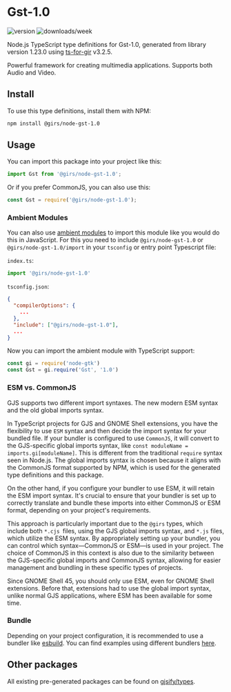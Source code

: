 
# Gst-1.0

![version](https://img.shields.io/npm/v/@girs/node-gst-1.0)
![downloads/week](https://img.shields.io/npm/dw/@girs/node-gst-1.0)


Node.js TypeScript type definitions for Gst-1.0, generated from library version 1.23.0 using [ts-for-gir](https://github.com/gjsify/ts-for-gir) v3.2.5.

Powerful framework for creating multimedia applications. Supports both Audio and Video.

## Install

To use this type definitions, install them with NPM:
```bash
npm install @girs/node-gst-1.0
```

## Usage

You can import this package into your project like this:
```ts
import Gst from '@girs/node-gst-1.0';
```

Or if you prefer CommonJS, you can also use this:
```ts
const Gst = require('@girs/node-gst-1.0');
```

### Ambient Modules

You can also use [ambient modules](https://github.com/gjsify/ts-for-gir/tree/main/packages/cli#ambient-modules) to import this module like you would do this in JavaScript.
For this you need to include `@girs/node-gst-1.0` or `@girs/node-gst-1.0/import` in your `tsconfig` or entry point Typescript file:

`index.ts`:
```ts
import '@girs/node-gst-1.0'
```

`tsconfig.json`:
```json
{
  "compilerOptions": {
    ...
  },
  "include": ["@girs/node-gst-1.0"],
  ...
}
```

Now you can import the ambient module with TypeScript support: 

```ts
const gi = require('node-gtk')
const Gst = gi.require('Gst', '1.0')
```



### ESM vs. CommonJS

GJS supports two different import syntaxes. The new modern ESM syntax and the old global imports syntax.

In TypeScript projects for GJS and GNOME Shell extensions, you have the flexibility to use `ESM` syntax and then decide the import syntax for your bundled file. If your bundler is configured to use `CommonJS`, it will convert to the GJS-specific global imports syntax, like `const moduleName = imports.gi[moduleName]`. This is different from the traditional `require` syntax seen in Node.js. The global imports syntax is chosen because it aligns with the CommonJS format supported by NPM, which is used for the generated type definitions and this package.

On the other hand, if you configure your bundler to use ESM, it will retain the ESM import syntax. It's crucial to ensure that your bundler is set up to correctly translate and bundle these imports into either CommonJS or ESM format, depending on your project's requirements.

This approach is particularly important due to the `@girs` types, which include both `*.cjs `files, using the GJS global imports syntax, and `*.js` files, which utilize the ESM syntax. By appropriately setting up your bundler, you can control which syntax—CommonJS or ESM—is used in your project. The choice of CommonJS in this context is also due to the similarity between the GJS-specific global imports and CommonJS syntax, allowing for easier management and bundling in these specific types of projects.

Since GNOME Shell 45, you should only use ESM, even for GNOME Shell extensions. Before that, extensions had to use the global import syntax, unlike normal GJS applications, where ESM has been available for some time.

### Bundle

Depending on your project configuration, it is recommended to use a bundler like [esbuild](https://esbuild.github.io/). You can find examples using different bundlers [here](https://github.com/gjsify/ts-for-gir/tree/main/examples).

## Other packages

All existing pre-generated packages can be found on [gjsify/types](https://github.com/gjsify/types).

